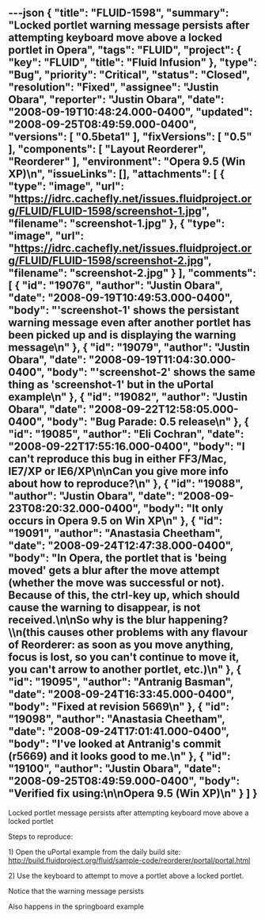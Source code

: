 ---json
{
  "title": "FLUID-1598",
  "summary": "Locked portlet warning message persists after attempting keyboard move above a locked portlet in Opera",
  "tags": "FLUID",
  "project": {
    "key": "FLUID",
    "title": "Fluid Infusion"
  },
  "type": "Bug",
  "priority": "Critical",
  "status": "Closed",
  "resolution": "Fixed",
  "assignee": "Justin Obara",
  "reporter": "Justin Obara",
  "date": "2008-09-19T10:48:24.000-0400",
  "updated": "2008-09-25T08:49:59.000-0400",
  "versions": [
    "0.5beta1"
  ],
  "fixVersions": [
    "0.5"
  ],
  "components": [
    "Layout Reorderer",
    "Reorderer"
  ],
  "environment": "Opera 9.5 (Win XP)\n",
  "issueLinks": [],
  "attachments": [
    {
      "type": "image",
      "url": "https://idrc.cachefly.net/issues.fluidproject.org/FLUID/FLUID-1598/screenshot-1.jpg",
      "filename": "screenshot-1.jpg"
    },
    {
      "type": "image",
      "url": "https://idrc.cachefly.net/issues.fluidproject.org/FLUID/FLUID-1598/screenshot-2.jpg",
      "filename": "screenshot-2.jpg"
    }
  ],
  "comments": [
    {
      "id": "19076",
      "author": "Justin Obara",
      "date": "2008-09-19T10:49:53.000-0400",
      "body": "'screenshot-1' shows the persistant warning message even after another portlet has been picked up and is displaying the warning message\n"
    },
    {
      "id": "19079",
      "author": "Justin Obara",
      "date": "2008-09-19T11:04:30.000-0400",
      "body": "'screenshot-2' shows the same thing as 'screenshot-1' but in the uPortal example\n"
    },
    {
      "id": "19082",
      "author": "Justin Obara",
      "date": "2008-09-22T12:58:05.000-0400",
      "body": "Bug Parade: 0.5 release\n"
    },
    {
      "id": "19085",
      "author": "Eli Cochran",
      "date": "2008-09-22T17:55:16.000-0400",
      "body": "I can't reproduce this bug in either FF3/Mac, IE7/XP or IE6/XP\n\nCan you give more info about how to reproduce?\n"
    },
    {
      "id": "19088",
      "author": "Justin Obara",
      "date": "2008-09-23T08:20:32.000-0400",
      "body": "It only occurs in Opera 9.5 on Win XP\n"
    },
    {
      "id": "19091",
      "author": "Anastasia Cheetham",
      "date": "2008-09-24T12:47:38.000-0400",
      "body": "In Opera, the portlet that is 'being moved' gets a blur after the move attempt (whether the move was successful or not). Because of this, the ctrl-key up, which should cause the warning to disappear, is not received.\n\nSo why is the blur happening?\\\n(this causes other problems with any flavour of Reorderer: as soon as you move anything, focus is lost, so you can't continue to move it, you can't arrow to another portlet, etc.)\n"
    },
    {
      "id": "19095",
      "author": "Antranig Basman",
      "date": "2008-09-24T16:33:45.000-0400",
      "body": "Fixed at revision 5669\n"
    },
    {
      "id": "19098",
      "author": "Anastasia Cheetham",
      "date": "2008-09-24T17:01:41.000-0400",
      "body": "I've looked at Antranig's commit (r5669) and it looks good to me.\n"
    },
    {
      "id": "19100",
      "author": "Justin Obara",
      "date": "2008-09-25T08:49:59.000-0400",
      "body": "Verified fix using:\n\nOpera 9.5 (Win XP)\n"
    }
  ]
}
---
Locked portlet message persists after attempting keyboard move above a locked portlet

Steps to reproduce:

1\) Open the uPortal example from the daily build site:\
<http://build.fluidproject.org/fluid/sample-code/reorderer/portal/portal.html>

2\) Use the keyboard to attempt to move a portlet above a locked portlet.

Notice that the warning message persists

Also happens in the springboard example

        